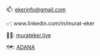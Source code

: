 📫: <a href = "mailto:ekerinfo@gmail.com">ekerinfo@gmail.com</a>
<br>
<p align="left">
✅: www.linkedin.com/in/murat-eker <br>
</p>
<p align="left">
👨‍💼: <a href="https://murateker.live/">murateker.live</a>
</p>
<p align="left">
🗺️: <a href="https://murateker.live/">ADANA</a>
</p>
